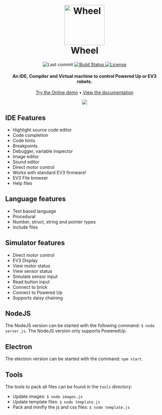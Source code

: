 <h1 align="center">
  <br>
  <a href="https://arnovandervegt.github.io/wheel/site/ide/ide.html"><img src="https://arnovandervegt.github.io/wheel/assets/icons/png/128x128.png" alt="Wheel" width="128"></a>
  <br>
  Wheel
  <br>
</h1>

<p align="center">
  <img src="https://img.shields.io/github/last-commit/ArnoVanDerVegt/wheel?color=blue" alt="Last commit">
  <a href="https://travis-ci.org/ArnoVanDerVegt/wheel">
    <img src="https://travis-ci.org/ArnoVanDerVegt/wheel.svg?branch=develop" alt="Build Status">
  </a>  
  <a href="https://github.com/ArnoVanDerVegt/wheel/blob/master/license.txt">
    <img src="https://img.shields.io/github/license/mashape/apistatus.svg" alt="License">
  </a>  
</p>

<h4 align="center">
  An IDE, Compiler and Virtual machine to control Powered Up or EV3 robots.
</h4>

<p align="center">
  <a href="http://arnovandervegt.github.io/wheel/site/ide/ide.html">Try the Online demo</a> • 
  <a href="https://arnovandervegt.github.io/wheel/site/docs/index.html">View the documentation</a>
</p>

<p align="center">
  <img src="https://arnovandervegt.github.io/wheel/images/screenshot03.png"/>
</p>

## IDE Features

- Highlight source code editor
- Code completion
- Code hints
- Breakpoints
- Debugger, variable inspector
- Image editor
- Sound editor
- Direct motor control
- Works with standard EV3 firmware!
- EV3 File browser
- Help files

## Language features

- Text based language
- Procedural
- Number, struct, string and pointer types
- Include files

## Simulator features

- Direct motor control
- EV3 Display
- View motor status
- View sensor status
- Simulate sensor input
- Read button input
- Connect to brick
- Connect to Powered Up
- Supports daisy chaining

## NodeJS

The NodeJS version can be started with the following command: `$ node server.js`.
The NodeJS version only supports PoweredUp.

## Electron

The electron version can be started with the command: `npm start`.

## Tools

The tools to pack all files can be found in the `tools` directory:

- Update images: `$ node images.js`
- Update template files: `$ node template.js`
- Pack and minifiy the js and css files: `$ node template.js`

